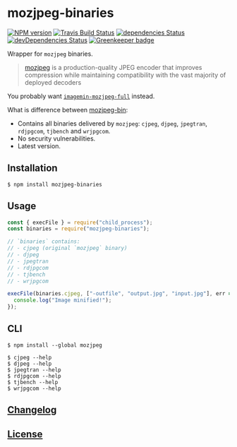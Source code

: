 # mozjpeg-binaries

[![NPM version](https://img.shields.io/npm/v/mozjpeg-binaries.svg)](https://www.npmjs.org/package/mozjpeg-binaries)
[![Travis Build Status](https://img.shields.io/travis/itgalaxy/mozjpeg-binaries/master.svg?label=build)](https://travis-ci.org/itgalaxy/mozjpeg-binaries)
[![dependencies Status](https://david-dm.org/itgalaxy/mozjpeg-binaries/status.svg)](https://david-dm.org/itgalaxy/mozjpeg-binaries)
[![devDependencies Status](https://david-dm.org/itgalaxy/mozjpeg-binaries/dev-status.svg)](https://david-dm.org/itgalaxy/mozjpeg-binaries?type=dev) [![Greenkeeper badge](https://badges.greenkeeper.io/itgalaxy/mozjpeg-binaries.svg)](https://greenkeeper.io/)

Wrapper for `mozjpeg` binaries.

> [mozjpeg](https://github.com/mozilla/mozjpeg) is a production-quality JPEG encoder that improves compression while maintaining compatibility with the vast majority of deployed decoders

You probably want [`imagemin-mozjpeg-full`](https://github.com/itgalaxy/imagemin-mozjpeg-full) instead.

What is difference between [mozjpeg-bin](https://github.com/imagemin/mozjpeg-bin/):

- Contains all binaries delivered by `mozjpeg`: `cjpeg`, `djpeg`, `jpegtran`, `rdjpgcom`, `tjbench` and `wrjpgcom`.
- No security vulnerabilities.
- Latest version.

## Installation

```shell
$ npm install mozjpeg-binaries
```

## Usage

```js
const { execFile } = require("child_process");
const binaries = require("mozjpeg-binaries");

// `binaries` contains:
// - cjpeg (original `mozjpeg` binary)
// - djpeg
// - jpegtran
// - rdjpgcom
// - tjbench
// - wrjpgcom

execFile(binaries.cjpeg, ["-outfile", "output.jpg", "input.jpg"], err => {
  console.log("Image minified!");
});
```

## CLI

```shell
$ npm install --global mozjpeg
```

```shell
$ cjpeg --help
$ djpeg --help
$ jpegtran --help
$ rdjpgcom --help
$ tjbench --help
$ wrjpgcom --help
```

## [Changelog](CHANGELOG.md)

## [License](LICENSE)
